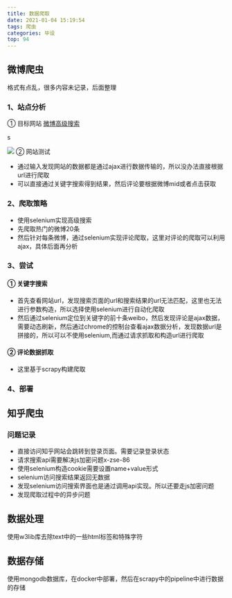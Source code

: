 ```yaml
---
title: 数据爬取
date: 2021-01-04 15:19:54
tags: 爬虫
categories: 毕设
top: 94
---
```


## 微博爬虫

格式有点乱，很多内容未记录，后面整理

### 1、站点分析

① 目标网站
[微博高级搜索](https://s.weibo.com/)

<!--more-->s
![](https://blog-1257711631.cos.ap-nanjing.myqcloud.com/markdownpic/20210106150826.png)
② 网站测试
* 通过输入发现网站的数据都是通过ajax进行数据传输的，所以没办法直接根据url进行爬取
* 可以直接通过关键字搜索得到结果，然后评论要根据微博mid或者点击获取

### 2、爬取策略

* 使用selenium实现高级搜索
* 先爬取热门的微博20条
* 然后针对每条微博，通过selenium实现评论爬取，这里对评论的爬取可以利用ajax，具体后面再分析


### 3、尝试

#### ① 关键字搜索

* 首先查看网站url，发现搜索页面的url和搜索结果的url无法匹配，这里也无法进行参数构造，所以选择使用selenium进行自动化爬取
* 然后通过selenium定位到关键字的前十条weibo，然后发现评论是ajax数据，需要动态刷新，然后通过chrome的控制台查看ajax数据分析，发现数据url是拼接的，所以可以不使用selenium,而通过请求抓取和构造url进行爬取


#### ② 评论数据抓取

* 这里基于scrapy构建爬取



### 4、部署


## 知乎爬虫

### 问题记录

- 直接访问知乎网站会跳转到登录页面。需要记录登录状态
- 请求搜索api需要解决js加密问题x-zse-86
- 使用selenium构造cookie需要设置name+value形式
- selenium访问搜索结果返回无数据
- 发现selenium访问搜索界面也是通过调用api实现。所以还要走js加密问题
- 发现爬取过程中的异步问题

## 数据处理

使用w3lib库去除text中的一些html标签和特殊字符

## 数据存储

使用mongodb数据库，在docker中部署，然后在scrapy中的pipeline中进行数据的存储


